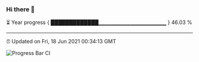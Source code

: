 ### Hi there 👋

⏳ Year progress { █████████████▁▁▁▁▁▁▁▁▁▁▁▁▁▁▁▁▁ } 46.03 %

---

⏰ Updated on Fri, 18 Jun 2021 00:34:13 GMT

![Progress Bar CI](https://github.com/liununu/liununu/workflows/Progress%20Bar%20CI/badge.svg)
